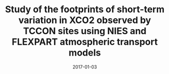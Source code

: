 ---
title: "Study of the footprints of short-term variation in XCO2 observed by TCCON sites using NIES and FLEXPART atmospheric transport models"
collection: publications
permalink: /publication/2017-01-03-Belikov
date: 2017-01-03
venue: 'Atmospheric Chemistry and Physics'
paperurl: 'https://doi.org/doi:10.5194/acp-17-143-2017'
citation: '<b>29</b> - Belikov D.A., Maksyutov S., Ganshin A., Zhuravlev R., Deutscher N.M. et al., Study of the footprints of short-term variation in XCO2 observed by TCCON sites using NIES and FLEXPART atmospheric transport models, Atmospheric Chemistry and Physics, 17, 143-157, (2017-01-03). <a href="https://doi.org/doi:10.5194/acp-17-143-2017">doi:10.5194/acp-17-143-2017</a> (cited 5 times)

'
---